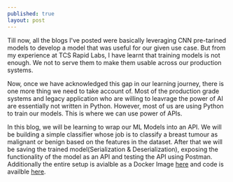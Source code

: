 ```yaml
---
published: true
layout: post
---
```

Till now, all the blogs I've posted were basically leveraging CNN pre-tarined models to develop a model that was useful for our given use case. But from my experience at TCS Rapid Labs, I have learnt that training models is not enough. We not to serve them to make them usable across our production systems.

Now, once we have acknowledged this gap in our learning journey, there is one more thing we need to take account of. Most of the production grade systems and legacy application who are willing to leavrage the power of AI are essentially not written in Python. However, most of us are using Python to train our models. This is where we can use power of APIs.

In this blog, we will be learning to wrap our ML Models into an API. We will be building a simple classifier whose job is to classify a breast tumour as malignant or benign based on the features in the dataset. After that we will be saving the trained model(Serialization & Deserialization), exposing the functionality of the model as an API and testing the API using Postman. Additionally the entire setup is avialble as a Docker Image [here](https://hub.docker.com/repository/docker/saptarshidatta96/breast_cancer) and code is availble [here](https://github.com/saptarshidatta96/Breast-Cancer).




